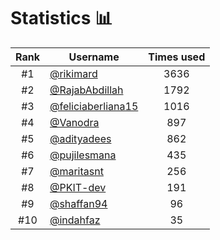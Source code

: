 # Statistics 📊

|Rank|Username|Times used|
:--------:|--------|:--------:|
|#1|[@rikimard](https://github.com/rikimard)|3636|
|#2|[@RajabAbdillah](https://github.com/RajabAbdillah)|1792|
|#3|[@feliciaberliana15](https://github.com/feliciaberliana15)|1016|
|#4|[@Vanodra](https://github.com/Vanodra)|897|
|#5|[@adityadees](https://github.com/adityadees)|862|
|#6|[@pujilesmana](https://github.com/pujilesmana)|435|
|#7|[@maritasnt](https://github.com/maritasnt)|256|
|#8|[@PKIT-dev](https://github.com/PKIT-dev)|191|
|#9|[@shaffan94](https://github.com/shaffan94)|96|
|#10|[@indahfaz](https://github.com/indahfaz)|35|
